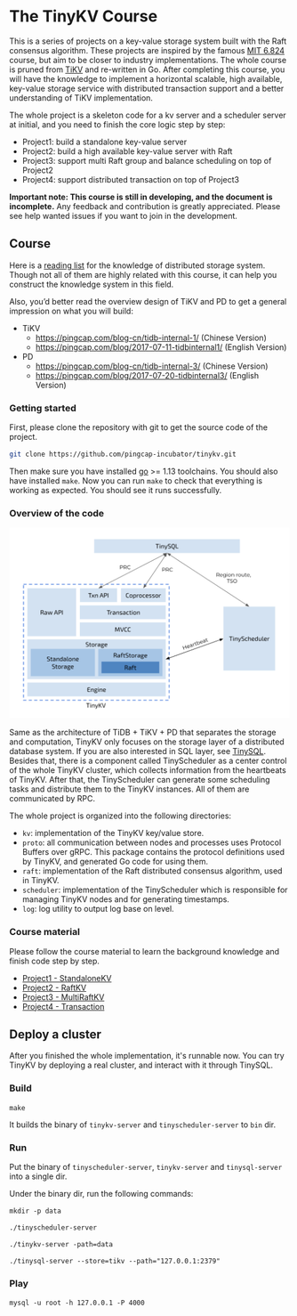 # The TinyKV Course

This is a series of projects on a key-value storage system built with the Raft consensus algorithm. These projects are inspired by the famous [MIT 6.824](http://nil.csail.mit.edu/6.824/2018/index.html) course, but aim to be closer to industry implementations. The whole course is pruned from [TiKV](https://github.com/tikv/tikv) and re-written in Go. After completing this course, you will have the knowledge to implement a horizontal scalable, high available, key-value storage service with distributed transaction support and a better understanding of TiKV implementation.

The whole project is a skeleton code for a kv server and a scheduler server at initial, and you need to finish the core logic step by step:

- Project1: build a standalone key-value server
- Project2: build a high available key-value server with Raft
- Project3: support multi Raft group and balance scheduling on top of Project2
- Project4: support distributed transaction on top of Project3

**Important note: This course is still in developing, and the document is incomplete.** Any feedback and contribution is greatly appreciated. Please see help wanted issues if you want to join in the development.

## Course

Here is a [reading list](doc/reading_list.md) for the knowledge of distributed storage system. Though not all of them are highly related with this course, it can help you construct the knowledge system in this field.

Also, you’d better read the overview design of TiKV and PD to get a general impression on what you will build:

- TiKV
  - <https://pingcap.com/blog-cn/tidb-internal-1/> (Chinese Version)
  - <https://pingcap.com/blog/2017-07-11-tidbinternal1/> (English Version)
- PD
  - <https://pingcap.com/blog-cn/tidb-internal-3/> (Chinese Version)
  - <https://pingcap.com/blog/2017-07-20-tidbinternal3/> (English Version)

### Getting started

First, please clone the repository with git to get the source code of the project.

``` bash
git clone https://github.com/pingcap-incubator/tinykv.git
```

Then make sure you have installed [go](https://golang.org/doc/install) >= 1.13 toolchains. You should also have installed `make`.
Now you can run `make` to check that everything is working as expected. You should see it runs successfully.

### Overview of the code

![overview](doc/imgs/overview.png)

Same as the architecture of TiDB + TiKV + PD that separates the storage and computation, TinyKV only focuses on the storage layer of a distributed database system. If you are also interested in SQL layer, see [TinySQL](https://github.com/pingcap-incubator/tinysql). Besides that, there is a component called TinyScheduler as a center control of the whole TinyKV cluster, which collects information from the heartbeats of TinyKV. After that, the TinyScheduler can generate some scheduling tasks and distribute them to the TinyKV instances. All of them are communicated by RPC.

The whole project is organized into the following directories:

- `kv`: implementation of the TinyKV key/value store.
- `proto`: all communication between nodes and processes uses Protocol Buffers over gRPC. This package contains the protocol definitions used by TinyKV, and generated Go code for using them.
- `raft`: implementation of the Raft distributed consensus algorithm, used in TinyKV.
- `scheduler`: implementation of the TinyScheduler which is responsible for managing TinyKV nodes and for generating timestamps.
- `log`: log utility to output log base	on level.

### Course material

Please follow the course material to learn the background knowledge and finish code step by step.

- [Project1 - StandaloneKV](doc/project1-StandaloneKV.md)
- [Project2 - RaftKV](doc/project2-RaftKV.md)
- [Project3 - MultiRaftKV](doc/project3-MultiRaftKV.md)
- [Project4 - Transaction](doc/project4-Transaction.md)

## Deploy a cluster

After you finished the whole implementation, it's runnable now. You can try TinyKV by deploying a real cluster, and interact with it through TinySQL.

### Build

```
make
```

It builds the binary of `tinykv-server` and `tinyscheduler-server` to `bin` dir.

### Run

Put the binary of `tinyscheduler-server`, `tinykv-server` and `tinysql-server` into a single dir.

Under the binary dir, run the following commands:

```
mkdir -p data
```

```
./tinyscheduler-server
```

```
./tinykv-server -path=data
```

```
./tinysql-server --store=tikv --path="127.0.0.1:2379"
```

### Play

```
mysql -u root -h 127.0.0.1 -P 4000
```
